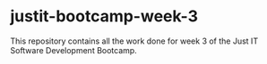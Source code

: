 # justit-bootcamp-week-3

This repository contains all the work done for week 3 of the Just IT Software Development Bootcamp.
